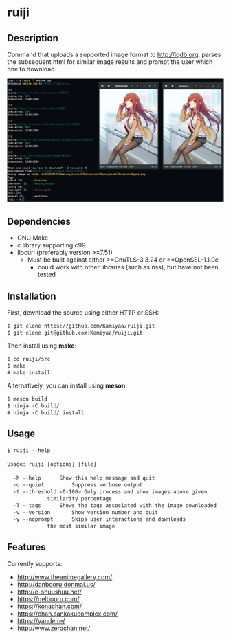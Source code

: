 # ruiji

## Description
Command that uploads a supported image format to http://iqdb.org,
parses the subsequent html for similar image results 
and prompt the user which one to download.

![Alt text](ruiji_screenshot.png?raw=true "ruiji")

## Dependencies
 - GNU Make
 - c library supporting c99
 - libcurl (preferably version >=7.51)
   - Must be built against either >=GnuTLS-3.3.24 or >=OpenSSL-1.1.0c
     - could work with other libraries (such as nss), but have not been tested

## Installation
First, download the source using either HTTP or SSH: 
```
$ git clone https://github.com/Kamiyaa/ruiji.git
$ git clone git@github.com:Kamiyaa/ruiji.git
```
Then install using **make**:
```
$ cd ruiji/src
$ make
# make install
```
Alternatively, you can install using **meson**:
```
$ meson build
$ ninja -C build/
# ninja -C build/ install
```

## Usage
```
$ ruiji --help

Usage: ruiji [options] [file]

  -h --help		 Show this help message and quit
  -q --quiet		 Suppress verbose output
  -t --threshold <0-100> Only process and show images above given
			 similarity percentage
  -T --tags		 Shows the tags associated with the image downloaded
  -v --version		 Show version number and quit
  -y --noprompt		 Skips user interactions and downloads
			 the most similar image
```

## Features
Currently supports:
 - http://www.theanimegallery.com/ 
 - http://danbooru.donmai.us/
 - http://e-shuushuu.net/
 - https://gelbooru.com/
 - https://konachan.com/
 - https://chan.sankakucomplex.com/
 - https://yande.re/
 - http://www.zerochan.net/
